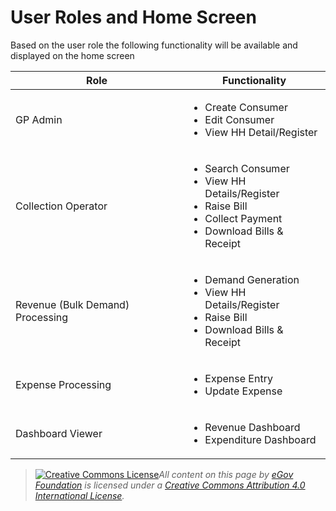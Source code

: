 # User Roles and Home Screen

Based on the user role the following functionality will be available and displayed on the home screen

| **Role**                         | Functionality                                                                                                                                       |
| -------------------------------- | --------------------------------------------------------------------------------------------------------------------------------------------------- |
| GP Admin                         | <ul><li>Create Consumer</li><li>Edit Consumer</li><li>View HH Detail/Register</li></ul>                                                             |
| Collection Operator              | <ul><li>Search Consumer</li><li>View HH Details/Register</li><li>Raise Bill</li><li>Collect Payment</li><li>Download Bills &#x26; Receipt</li></ul> |
| Revenue (Bulk Demand) Processing | <ul><li>Demand Generation</li><li>View HH Details/Register</li><li>Raise Bill</li><li>Download Bills &#x26; Receipt</li></ul>                       |
| Expense Processing               | <ul><li>Expense Entry</li><li>Update Expense</li></ul>                                                                                              |
| Dashboard Viewer                 | <ul><li>Revenue Dashboard</li><li>Expenditure Dashboard</li></ul>                                                                                   |

> [![Creative Commons License](https://i.creativecommons.org/l/by/4.0/80x15.png)_​_](http://creativecommons.org/licenses/by/4.0/)_All content on this page by_ [_eGov Foundation_](https://egov.org.in/) _is licensed under a_ [_Creative Commons Attribution 4.0 International License_](http://creativecommons.org/licenses/by/4.0/)_._
